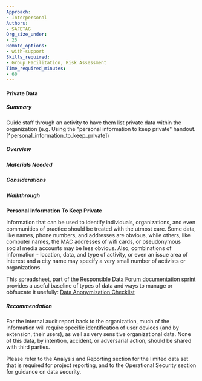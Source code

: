 ```yaml
---
Approach:
- Interpersonal
Authors:
- SAFETAG
Org_size_under:
- 25
Remote_options:
- with-support
Skills_required:
- Group Facilitation, Risk Assessment
Time_required_minutes:
- 60
---
```


#### Private Data

##### Summary
Guide staff through an activity to have them list private data within the organization (e.g. Using the "personal information to keep private" handout. [^personal_information_to_keep_private])

##### Overview

##### Materials Needed

##### Considerations

##### Walkthrough

**Personal Information To Keep Private**

Information that can be used to identify individuals, organizations, and even communities of practice should be treated with the utmost care. Some data, like names, phone numbers, and addresses are obvious, while others, like computer names, the MAC addresses of wifi cards, or pseudonymous social media accounts may be less obvious. Also, combinations of information - location, data, and type of activity, or even an issue area of interest and a city name may specify a very small number of activists or organizations.

This spreadsheet, part of the [Responsible Data Forum documentation sprint](https://wiki.responsibledata.io/RDF_Budapest) provides a useful baseline of types of data and ways to manage or obfsucate it usefully:  [Data Anonymization Checklist](https://docs.google.com/spreadsheets/d/1Qf90P7dlXL6bwfG9vDpapQe1HUD1PtCqjJwayn0xOkQ/edit?usp=sharing)

##### Recommendation

For the internal audit report back to the organization, much of the information will require specific identification of user devices (and by extension, their users), as well as very sensitive organizational data. None of this data, by intention, accident, or adversarial action, should be shared with third parties. 

Please refer to the Analysis and Reporting section for the limited data set that is required for project reporting, and to the Operational Security section for guidance on data security.
